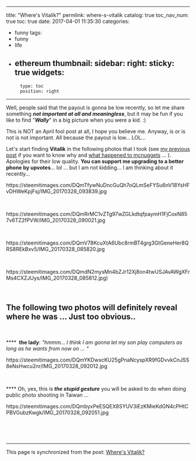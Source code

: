 
---
title: "Where's Vitalik?"
permlink: where-s-vitalik
catalog: true
toc_nav_num: true
toc: true
date: 2017-04-01 11:35:30
categories:
- funny
tags:
- funny
- life
- ethereum
thumbnail: 
sidebar:
    right:
        sticky: true
widgets:
    -
        type: toc
        position: right
---


<html>
<p>Well, people said that the payout is gonna be low recently, so let me share something <em><strong>not important at all and meaningless</strong></em>, but it may be fun if you like to find "<em><strong>Wally</strong></em>" in a big picture when you were a kid. :)</p>
<p>This is NOT an April fool post at all, I hope you believe me. Anyway, is or is not is not important. All because the payout is low... LOL...</p>
<p>Let's start finding <strong>Vitalik</strong> in the following photos that I took (see <a href="https://steemit.com/mcnugget/@deanliu/you-would-have-to-turn-a-chicken-mcnugget-into-a-chicken-to-be-able-to-hack-it-buterin-quoting-tapscott-on-twitter">my previous post</a> if you want to know why and <a href="https://steemit.com/mcnugget/@deanliu/my-steemit-mcnugget-trending-post-surpassed-buterin-s-tweet-in-google-search-beer-time">what happened to mcnuggets</a> ... ). Apologies for their low quality. <strong>You can support me upgrading to a better phone by upvotes</strong>... lol ... but I am not kidding... I am thinking about it recently...&nbsp;</p>
<p>https://steemitimages.com/DQmTfywNuDncGuQh7oQLmSeFYSu6nV18YsHFvDHWeKpjFsj/IMG_20170328_093839.jpg</p>
<p><br></p>
<p>https://steemitimages.com/DQmRrMC1vZTg97wZGLkdtqfpaymH1FjCoxN857v6TZ2fPVW/IMG_20170328_090021.jpg</p>
<p><br></p>
<p>https://steemitimages.com/DQmV78KcuXtA6Ubc8rmBT4grg3GtGeneHer8QRS8REkBxv5/IMG_20170328_085820.jpg</p>
<p><br></p>
<p>https://steemitimages.com/DQmdN2mysMn4bZJr12Xj8on4twUSJAvAWgXFrMs4CXZJUys/IMG_20170328_085812.jpg)</p>
<p><br></p>
<h2>The following two photos will definitely reveal where he was ... Just too obvious..&nbsp;</h2>
<p><br></p>
<p>**** <strong>&nbsp;the lady</strong>:&nbsp;<em>"hmmm... I think I am gonna let my son play computers as long as he wants from now on ... "&nbsp;</em></p>
<p>https://steemitimages.com/DQmYKDwxcKU25gPnaNcyspXR9fGDvvkCnJSS8eNsHwcu2nr/IMG_20170328_092012.jpg</p>
<p><br></p>
<p>**** Oh, yes, this is <em><strong>the stupid gesture</strong></em> you will be asked to do when doing public photo shooting in Taiwan ... &nbsp;</p>
<p>https://steemitimages.com/DQmbyxPeESQEX8SYUV3iEzKMieKdGN4cPHtCPBVGubzKwgk/IMG_20170328_092051.jpg</p>
<p><br></p>
<p><br></p>
</html>

- - -

This page is synchronized from the post: [Where's Vitalik?](https://steemit.com/@deanliu/where-s-vitalik)
